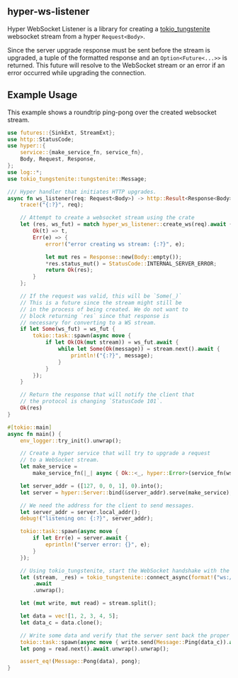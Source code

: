## hyper-ws-listener

Hyper WebSocket Listener is a library for creating a [tokio_tungstenite](https://docs.rs/tokio-tungstenite/0.13.0/tokio_tungstenite/struct.WebSocketStream.html) websocket stream from a hyper `Request<Body>`.

Since the server upgrade response must be sent before the stream is upgraded, a tuple of the formatted response and an `Option<Future<...>>` is returned. This future will resolve to the WebSocket stream or an error if an error occurred while upgrading the connection.


## Example Usage

This example shows a roundtrip ping-pong over the created websocket stream.

```rust
use futures::{SinkExt, StreamExt};
use http::StatusCode;
use hyper::{
    service::{make_service_fn, service_fn},
    Body, Request, Response,
};
use log::*;
use tokio_tungstenite::tungstenite::Message;

/// Hyper handler that initiates HTTP upgrades.
async fn ws_listener(req: Request<Body>) -> http::Result<Response<Body>> {
    trace!("{:?}", req);

    // Attempt to create a websocket stream using the crate
    let (res, ws_fut) = match hyper_ws_listener::create_ws(req).await {
        Ok(t) => t,
        Err(e) => {
            error!("error creating ws stream: {:?}", e);

            let mut res = Response::new(Body::empty());
            *res.status_mut() = StatusCode::INTERNAL_SERVER_ERROR;
            return Ok(res);
        }
    };

    // If the request was valid, this will be `Some(_)`
    // This is a future since the stream might still be
    // in the process of being created. We do not want to
    // block returning `res` since that response is
    // necessary for converting to a WS stream.
    if let Some(ws_fut) = ws_fut {
        tokio::task::spawn(async move {
            if let Ok(Ok(mut stream)) = ws_fut.await {
                while let Some(Ok(message)) = stream.next().await {
                    println!("{:?}", message);
                }
            }
        });
    }

    // Return the response that will notify the client that
    // the protocol is changing `StatusCode 101`.
    Ok(res)
}

#[tokio::main]
async fn main() {
    env_logger::try_init().unwrap();

    // Create a hyper service that will try to upgrade a request
    // to a WebSocket stream.
    let make_service =
        make_service_fn(|_| async { Ok::<_, hyper::Error>(service_fn(ws_listener)) });

    let server_addr = ([127, 0, 0, 1], 0).into();
    let server = hyper::Server::bind(&server_addr).serve(make_service);

    // We need the address for the client to send messages.
    let server_addr = server.local_addr();
    debug!("listening on: {:?}", server_addr);

    tokio::task::spawn(async move {
        if let Err(e) = server.await {
            eprintln!("server error: {}", e);
        }
    });

    // Using tokio_tungstenite, start the WebSocket handshake with the server.
    let (stream, _res) = tokio_tungstenite::connect_async(format!("ws://{}", server_addr))
        .await
        .unwrap();

    let (mut write, mut read) = stream.split();

    let data = vec![1, 2, 3, 4, 5];
    let data_c = data.clone();

    // Write some data and verify that the server sent back the proper data.
    tokio::task::spawn(async move { write.send(Message::Ping(data_c)).await });
    let pong = read.next().await.unwrap().unwrap();

    assert_eq!(Message::Pong(data), pong);
}
```